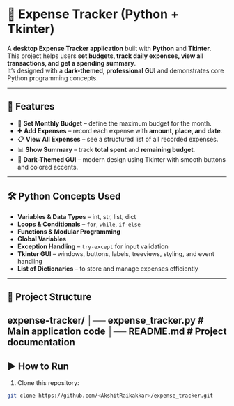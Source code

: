 # 🧾 Expense Tracker (Python + Tkinter)

A **desktop Expense Tracker application** built with **Python** and **Tkinter**.  
This project helps users **set budgets, track daily expenses, view all transactions, and get a spending summary**.  
It’s designed with a **dark-themed, professional GUI** and demonstrates core Python programming concepts.

---

## 🚀 Features

- 🏦 **Set Monthly Budget** – define the maximum budget for the month.  
- ➕ **Add Expenses** – record each expense with **amount, place, and date**.  
- 📋 **View All Expenses** – see a structured list of all recorded expenses.  
- 📊 **Show Summary** – track **total spent** and **remaining budget**.  
- 🎨 **Dark-Themed GUI** – modern design using Tkinter with smooth buttons and colored accents.  

---

## 🛠️ Python Concepts Used

- **Variables & Data Types** – int, str, list, dict  
- **Loops & Conditionals** – `for`, `while`, `if-else`  
- **Functions & Modular Programming**  
- **Global Variables**  
- **Exception Handling** – `try-except` for input validation  
- **Tkinter GUI** – windows, buttons, labels, treeviews, styling, and event handling  
- **List of Dictionaries** – to store and manage expenses efficiently  

---

## 📂 Project Structure
expense-tracker/
│── expense_tracker.py # Main application code
│── README.md # Project documentation
---

## ▶️ How to Run

1. Clone this repository:
```bash
git clone https://github.com/<AkshitRaikakkar>/expense_tracker.git


